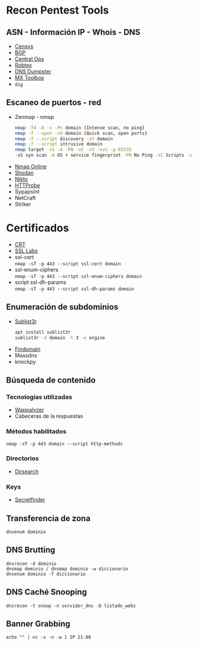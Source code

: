 # Recon Pentest Tools

## ASN - Información IP - Whois - DNS

* [Censys](https://censys.io/ipv4)
* [BGP](https://bgp.he.net)
* [Central Ops](https://centralops.net/co/)
* [Robtex](https://www.robtex.com/)
* [DNS Dumpster](https://dnsdumpster.com/)
* [MX Toolbox](https://mxtoolbox.com)
* `dig`

## Escaneo de puertos - red

* Zenmap - nmap
    ```bash
    nmap -T4 -A -v -Pn domain (Intense scan, no ping)
    nmap -f --open -sV domain (Quick scan, open ports)
    nmap -f --script discovery -sV domain
    nmap -f --script intrusive domain
    nmap target -sS -A -PN -sC -sV -vvv -p-65535
    -sS syn scan -A OS + service fingerprint -PN No Ping -sC Scripts -sV versions detection -vvv Verbosity -p-65535 (all ports)
    ```
* [Nmap Online](https://hackertarget.com/nmap-online-port-scanner/)
* [Shodan](https://shodan.io)
* [Nikto](https://github.com/sullo/nikto)
* [HTTProbe](https://github.com/tomnomnom/httprobe)
* SypapsInt
* NetCraft
* Striker

# Certificados

* [CRT](https://crt.sh)
* [SSL Labs](https://www.ssllabs.com)
* ssl-cert  
    ```nmap -sT -p 443 --script ssl-cert domain```
* ssl-enum-ciphers  
	```nmap -sT -p 443 --script ssl-enum-ciphers domain```
* script ssl-dh-params  
	```nmap -sT -p 443 --script ssl-dh-params domain```

## Enumeración de subdominios

* [Sublist3r](https://github.com/aboul3la/Sublist3r)
	```bash
    apt install sublist3r
	sublist3r -d domain -t 3 -e engine
    ```
* [Findomain](https://github.com/Findomain/Findomain)
* Massdns
* knockpy

## Búsqueda de contenido

### Tecnologías utilizadas

* [Wappalyzer](https://www.wappalyzer.com/)
* Cabeceras de la respuestas

### Métodos habilitados

`nmap -sT -p 443 domain --script http-methods`

### Directorios

* [Dirsearch](https://github.com/maurosoria/dirsearch)

### Keys

* [Secretfinder](https://github.com/m4ll0k/SecretFinder)

## Transferencia de zona

`dnsenum dominio`

## DNS Brutting

`dnsrecon -d dominio`   
`dnsmap dominio / dnsmap dominio -w diccionario`   
`dnsenum dominio -f diccionario`

## DNS Caché Snooping

`dnsrecon -t snoop -n servidor_dns -D listado_webs`

## Banner Grabbing

`echo "" | nc -v -n -w 1 IP 21-80`   
